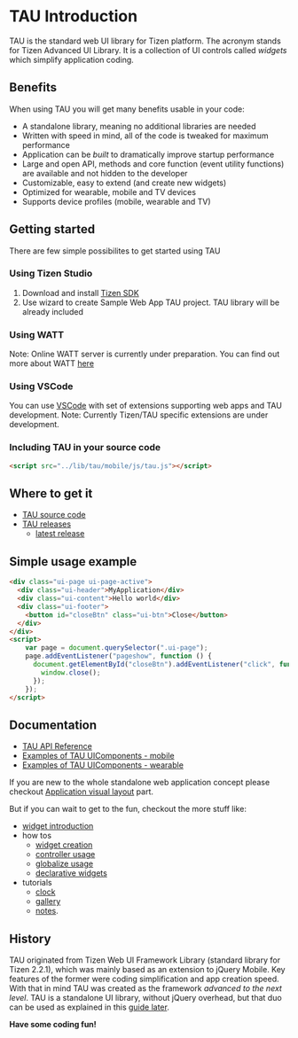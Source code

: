 # TAU Introduction

TAU is the standard web UI library for Tizen platform. The acronym stands for Tizen
Advanced UI Library. It is a collection of UI controls called *widgets* which simplify
application coding.

## Benefits

When using TAU you will get many benefits usable in your code:

* A standalone library, meaning no additional libraries are needed
* Written with speed in mind, all of the code is tweaked for maximum performance
* Application can be _built_ to dramatically improve startup performance
* Large and open API, methods and core function (event utility functions) are available and not hidden to the developer
* Customizable, easy to extend (and create new widgets)
* Optimized for wearable, mobile and TV devices
* Supports device profiles (mobile, wearable and TV)

## Getting started
There are few simple possibilites to get started using TAU

### Using Tizen Studio
1. Download and install [Tizen SDK](https://developer.tizen.org/)
2. Use wizard to create Sample Web App TAU project. TAU library will be already included

### Using WATT
Note: Online WATT server is currently under preparation.
You can find out more about WATT
[here](https://github.com/Samsung/WATT/)

### Using VSCode
You can use [VSCode](https://code.visualstudio.com/) with set of extensions supporting web apps and TAU development.
Note: Currently Tizen/TAU specific extensions are under development.

### Including TAU in your source code
```html
<script src="../lib/tau/mobile/js/tau.js"></script>
```
## Where to get it
* [TAU source code](https://github.com/Samsung/TAU/)
* [TAU releases](docs/guide/source/releases.md)
  * [latest release](https://github.com/Samsung/TAU/releases/latest)

## Simple usage example
```html
<div class="ui-page ui-page-active">
  <div class="ui-header">MyApplication</div>
  <div class="ui-content">Hello world</div>
  <div class="ui-footer">
    <button id="closeBtn" class="ui-btn">Close</button>
  </div>
</div>
<script>
    var page = document.querySelector(".ui-page");
    page.addEventListener("pageshow", function () {
      document.getElementById("closeBtn").addEventListener("click", function () {
        window.close();
      });
    });
</script>
```

## Documentation

* [TAU API Reference](https://developer.tizen.org/dev-guide/5.0.0/org.tizen.web.apireference/html/ui_fw_api/ui_fw_api_cover.htm)
* [Examples of TAU UIComponents - mobile](examples/mobile/UIComponents/index.html)
* [Examples of TAU UIComponents - wearable](examples/wearable/UIComponents/index.html)

If you are new to the whole standalone web application concept please checkout [Application visual layout](application_visual_layout.html) part.

But if you can wait to get to the fun, checkout the more stuff like:
* [widget introduction](docs/guide/source/introduction_to_widgets.md)
* how tos
  * [widget creation](docs/guide/source/how_to_create_own_widget.md)
  * [controller usage](docs/guide/source/how_to_use_controller.md)
  * [globalize usage](docs/guide/source/how_to_use_globalize.md)
  * [declarative widgets](docs/guide/source/how_to_write_declarative.md)
* tutorials
  * [clock](docs/guide/source/tutorial_clock.md)
  * [gallery](docs/guide/source/tutorial_gallery.md)
  * [notes](docs/guide/source/tutorial_notes.md).


## History

TAU originated from Tizen Web UI Framework Library (standard library for Tizen 2.2.1),
which was mainly based as an extension to jQuery Mobile. Key features of the former were
coding simplification and app creation speed. With that in mind TAU was created as the
framework *advanced to the next level*. TAU is a standalone UI library, without jQuery
overhead, but that duo can be used as explained in this [guide later](using_jquery_with_tau.html).

__Have some coding fun!__

